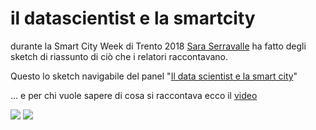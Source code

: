 # il datascientist e la smartcity


durante la Smart City Week di Trento 2018 [Sara Serravalle](https://twitter.com/visualsara) ha fatto degli sketch di riassunto di ciò che i relatori raccontavano.

Questo lo sketch navigabile del panel "[Il data scientist e la smart city](https://www.smartcityweek.it/event/il-data-scientist-e-la-smart-city/)"

... e per chi vuole sapere di cosa si raccontava ecco il [video](https://youtu.be/6DMpMLtvO9M)

![](https://www.smartcityweek.it/wp-content/uploads/2018/03/11-222x300.jpg) ![](https://www.smartcityweek.it/wp-content/uploads/2018/03/12-216x300.jpg)
